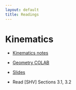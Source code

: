 ```yaml
---
layout: default
title: Readings
---
```

# Kinematics
* [Kinematics notes](Readings/manipulator-kinematics.pdf)
* [Geometry COLAB](https://colab.research.google.com/drive/1xowV6M7ZKbBznPbIMX8vdjRJdPX6_qF6)
* [Slides](Kinematics_Jacobians.pdf)

* Read [SHV] Sections 3.1, 3.2

